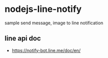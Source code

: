 # nodejs-line-notify
 sample send message, image to line notification

 ## line api doc
- https://notify-bot.line.me/doc/en/